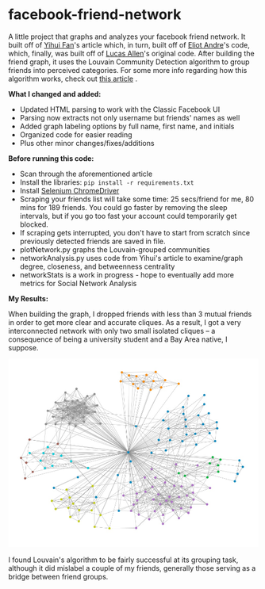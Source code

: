 # facebook-friend-network

A little project that graphs and analyzes your facebook friend network. It built off of [Yihui Fan](https://www.databentobox.com/2019/07/28/facebook-friend-graph/)'s article which, in turn, built off of [Eliot Andre](https://github.com/EliotAndres/facebook-friend-graph)'s code, which, finally, was built off of [Lucas Allen](https://github.com/lgallen/twitter-graph)'s original code.
After building the friend graph, it uses the Louvain Community Detection algorithm to group friends into perceived categories. For some more info regarding how this algorithm works, check out [this article](https://medium.com/walmartglobaltech/demystifying-louvains-algorithm-and-its-implementation-in-gpu-9a07cdd3b010) .

**What I changed and added:**
- Updated HTML parsing to work with the Classic Facebook UI
- Parsing now extracts not only username but friends' names as well
- Added graph labeling options by full name, first name, and initials
- Organized code for easier reading
- Plus other minor changes/fixes/additions

**Before running this code:**
- Scan through the aforementioned article
- Install the libraries: `pip install -r requirements.txt`
- Install [Selenium ChromeDriver](https://www.kenst.com/2015/03/installing-chromedriver-on-mac-osx/)
- Scraping your friends list will take some time: 25 secs/friend for me, 80 mins for 189 friends. You could go faster by removing the sleep intervals, but if you go too fast your account could temporarily get blocked.
- If scraping gets interrupted, you don't have to start from scratch since previously detected friends are saved in file.
- plotNetwork.py graphs the Louvain-grouped communities
- networkAnalysis.py uses code from Yihui's article to examine/graph degree, closeness, and betweenness centrality
- networkStats is a work in progress - hope to eventually add more metrics for Social Network Analysis

**My Results:**

When building the graph, I dropped friends with less than 3 mutual friends in order to get more clear and accurate cliques. As a result, I got a very interconnected network with only two small isolated cliques – a consequence of being a university student and a Bay Area native, I suppose.

![my graph result](my_results/post-louvain.jpg)

I found Louvain's algorithm to be fairly successful at its grouping task, although it did mislabel a couple of my friends, generally those serving as a bridge between friend groups.